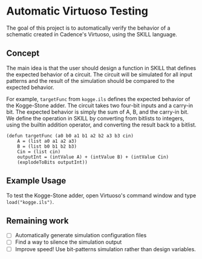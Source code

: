 # Automatic Virtuoso Testing

The goal of this project is to automatically verify the behavior of a schematic
created in Cadence's Virtuoso, using the SKILL language.

## Concept

The main idea is that the user should design a function in SKILL that defines
the expected behavior of a circuit. The circuit will be simulated for all input
patterns and the result of the simulation should be compared to the expected
behavior.

For example, `targetFunc` from `kogge.ils` defines the expected behavior of the
Kogge-Stone adder. The circuit takes two four-bit inputs and a carry-in bit.
The expected behavior is simply the sum of A, B, and the carry-in bit.  We
define the operation in SKILL by converting from bitlists to integers, using
the builtin addition operator, and converting the result back to a bitlist.

    (defun targetFunc (a0 b0 a1 b1 a2 b2 a3 b3 cin)
        A = (list a0 a1 a2 a3)
        B = (list b0 b1 b2 b3)
        Cin = (list cin)
        outputInt = (intValue A) + (intValue B) + (intValue Cin)
        (explodeToBits outputInt))



## Example Usage

To test the Kogge-Stone adder, open Virtuoso's command window and type
`load("kogge.ils")`.

## Remaining work

- [ ] Automatically generate simulation configuration files
- [ ] Find a way to silence the simulation output
- [ ] Improve speed! Use bit-patterns simulation rather than design variables.
